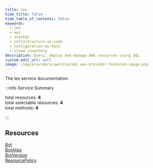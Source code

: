 ```yaml
---
title: lex
hide_title: false
hide_table_of_contents: false
keywords:
  - lex
  - aws
  - stackql
  - infrastructure-as-code
  - configuration-as-data
  - cloud inventory
description: Query, deploy and manage AWS resources using SQL
custom_edit_url: null
image: /img/providers/aws/stackql-aws-provider-featured-image.png
---
```


The lex service documentation.

:::info Service Summary

<div class="row">
<div class="providerDocColumn">
<span>total resources:&nbsp;<b>4</b></span><br />
<span>total selectable resources:&nbsp;<b>4</b></span><br />
<span>total methods:&nbsp;<b>4</b></span><br />
</div>
</div>

:::

## Resources
<div class="row">
<div class="providerDocColumn">
<a href="/providers/aws/lex/Bot/">Bot</a><br />
<a href="/providers/aws/lex/BotAlias/">BotAlias</a>
</div>
<div class="providerDocColumn">
<a href="/providers/aws/lex/BotVersion/">BotVersion</a><br />
<a href="/providers/aws/lex/ResourcePolicy/">ResourcePolicy</a>
</div>
</div>